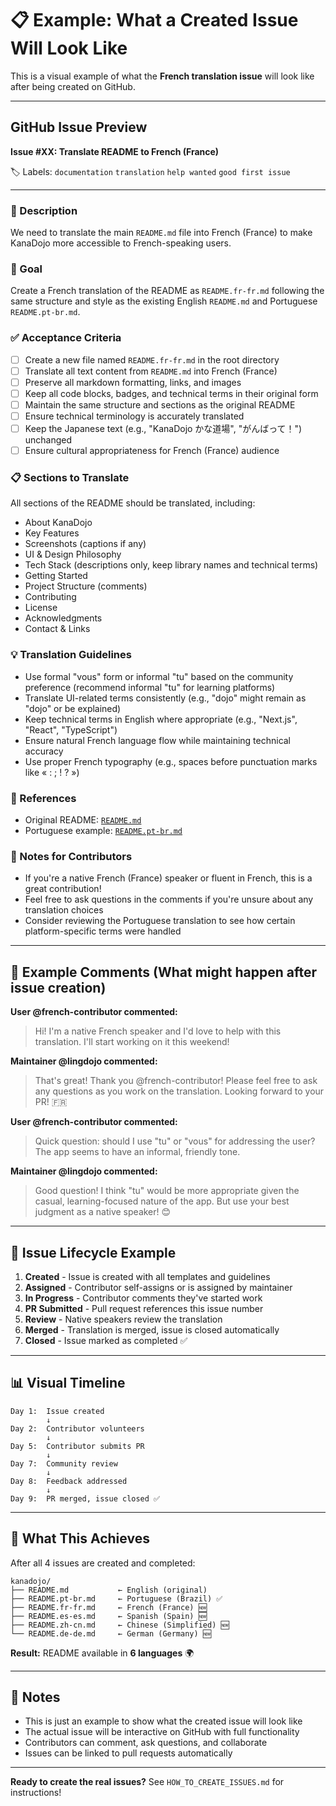 # 📋 Example: What a Created Issue Will Look Like

This is a visual example of what the **French translation issue** will look like after being created on GitHub.

---

## GitHub Issue Preview

**Issue #XX: Translate README to French (France)**

🏷️ Labels: `documentation` `translation` `help wanted` `good first issue`

---

### 📝 Description

We need to translate the main `README.md` file into French (France) to make KanaDojo more accessible to French-speaking users.

### 🎯 Goal

Create a French translation of the README as `README.fr-fr.md` following the same structure and style as the existing English `README.md` and Portuguese `README.pt-br.md`.

### ✅ Acceptance Criteria

- [ ] Create a new file named `README.fr-fr.md` in the root directory
- [ ] Translate all text content from `README.md` into French (France)
- [ ] Preserve all markdown formatting, links, and images
- [ ] Keep all code blocks, badges, and technical terms in their original form
- [ ] Maintain the same structure and sections as the original README
- [ ] Ensure technical terminology is accurately translated
- [ ] Keep the Japanese text (e.g., "KanaDojo かな道場", "がんばって！") unchanged
- [ ] Ensure cultural appropriateness for French (France) audience

### 📋 Sections to Translate

All sections of the README should be translated, including:
- About KanaDojo
- Key Features
- Screenshots (captions if any)
- UI & Design Philosophy
- Tech Stack (descriptions only, keep library names and technical terms)
- Getting Started
- Project Structure (comments)
- Contributing
- License
- Acknowledgments
- Contact & Links

### 💡 Translation Guidelines

- Use formal "vous" form or informal "tu" based on the community preference (recommend informal "tu" for learning platforms)
- Translate UI-related terms consistently (e.g., "dojo" might remain as "dojo" or be explained)
- Keep technical terms in English where appropriate (e.g., "Next.js", "React", "TypeScript")
- Ensure natural French language flow while maintaining technical accuracy
- Use proper French typography (e.g., spaces before punctuation marks like « : ; ! ? »)

### 🔗 References

- Original README: [`README.md`](README.md)
- Portuguese example: [`README.pt-br.md`](README.pt-br.md)

### 🤝 Notes for Contributors

- If you're a native French (France) speaker or fluent in French, this is a great contribution!
- Feel free to ask questions in the comments if you're unsure about any translation choices
- Consider reviewing the Portuguese translation to see how certain platform-specific terms were handled

---

## 💬 Example Comments (What might happen after issue creation)

**User @french-contributor commented:**
> Hi! I'm a native French speaker and I'd love to help with this translation. I'll start working on it this weekend!

**Maintainer @lingdojo commented:**
> That's great! Thank you @french-contributor! Please feel free to ask any questions as you work on the translation. Looking forward to your PR! 🇫🇷

**User @french-contributor commented:**
> Quick question: should I use "tu" or "vous" for addressing the user? The app seems to have an informal, friendly tone.

**Maintainer @lingdojo commented:**
> Good question! I think "tu" would be more appropriate given the casual, learning-focused nature of the app. But use your best judgment as a native speaker! 😊

---

## 🔔 Issue Lifecycle Example

1. **Created** - Issue is created with all templates and guidelines
2. **Assigned** - Contributor self-assigns or is assigned by maintainer
3. **In Progress** - Contributor comments they've started work
4. **PR Submitted** - Pull request references this issue number
5. **Review** - Native speakers review the translation
6. **Merged** - Translation is merged, issue is closed automatically
7. **Closed** - Issue marked as completed ✅

---

## 📊 Visual Timeline

```
Day 1:  Issue created
        ↓
Day 2:  Contributor volunteers
        ↓
Day 5:  Contributor submits PR
        ↓
Day 7:  Community review
        ↓
Day 8:  Feedback addressed
        ↓
Day 9:  PR merged, issue closed ✅
```

---

## 🎯 What This Achieves

After all 4 issues are created and completed:

```
kanadojo/
├── README.md           ← English (original)
├── README.pt-br.md     ← Portuguese (Brazil) ✅
├── README.fr-fr.md     ← French (France) 🆕
├── README.es-es.md     ← Spanish (Spain) 🆕
├── README.zh-cn.md     ← Chinese (Simplified) 🆕
└── README.de-de.md     ← German (Germany) 🆕
```

**Result:** README available in **6 languages** 🌍

---

## 📝 Notes

- This is just an example to show what the created issue will look like
- The actual issue will be interactive on GitHub with full functionality
- Contributors can comment, ask questions, and collaborate
- Issues can be linked to pull requests automatically

---

**Ready to create the real issues?** See `HOW_TO_CREATE_ISSUES.md` for instructions!
